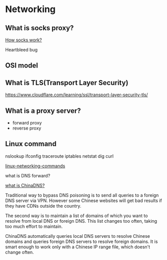 # Networking

## What is socks proxy?

[How socks work?](http://www.firewall.cx/vpn/vpn-guides-articles/1191-best-socks5-proxy-guide-torrenting-free-proxy-list.html)

Heartbleed bug

## OSI model

## What is TLS(Transport Layer Security)

https://www.cloudflare.com/learning/ssl/transport-layer-security-tls/


## What is a proxy server?

- forward proxy
- reverse proxy

## Linux command

nslookup
ifconfig
traceroute
iptables
netstat
dig
curl

[linux-networking-commands](https://mindmajix.com/linux-networking-commands-best-examples)

what is DNS forward? 

[what is ChinaDNS?](https://github.com/shadowsocks/ChinaDNS)

 Traditional way to bypass DNS poisoning is to send all queries to a foreign DNS server via VPN. However some Chinese websites will get bad results if they have CDNs outside the country.

 The second way is to maintain a list of domains of which you want to resolve from local DNS or foreign DNS. This list changes too often, taking too much effort to maintain.

 ChinaDNS automatically queries local DNS servers to resolve Chinese domains and queries foreign DNS servers to resolve foreign domains. It is smart enough to work only with a Chinese IP range file, which doesn't change often.
